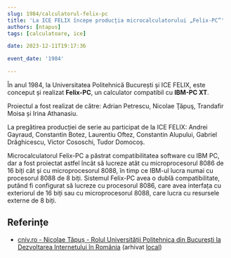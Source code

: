```yaml
---
slug: 1984/calculatorul-felix-pc
title: 'La ICE FELIX începe producția microcalculatorului „Felix-PC”'
authors: [ntapus]
tags: [calculatoare, ice]

date: 2023-12-11T19:17:36

event_date: '1984'

---
```


În anul 1984, la Universitatea Politehnică București și ICE FELIX,
este conceput și realizat **Felix-PC**, un calculator compatibil
cu **IBM-PC XT**.

<!-- truncate -->

Proiectul a fost realizat de către: Adrian Petrescu, Nicolae Ţăpuş, Trandafir Moisa și Irina Athanasiu.

La pregătirea producției de serie au participat de la ICE FELIX: Andrei Gayraud, Constantin Botez, Laurentiu Oftez, Constantin Alupului, Gabriel Drăghicescu, Victor Cososchi, Tudor Domocoș.

Microcalculatorul Felix-PC a păstrat compatibilitatea software cu IBM PC, dar a fost proiectat astfel încât să lucreze atât cu microprocesorul 8086 de 16 biți cât și cu microprocesorul 8088, în timp ce IBM-ul lucra numai cu procesorul 8088 de 8 biți. Sistemul Felix-PC avea o dublă compatibilitate, putând fi configurat să lucreze cu procesorul 8086, care avea interfața cu
exteriorul de 16 biți sau cu microprocesorul 8088, care lucra cu resursele externe de 8 biți.

## Referințe

- [cniv.ro - Nicolae Tăpuș - Rolul Universității Politehnica din București la Dezvoltarea Internetului în România](https://cniv.ro/documents/26/CNIV_Volum_Aniversar_2023_-_Versiune_Online_DPxioQg.pdf) (arhivat [local](https://cronica-it.github.io/arhiva/#2023))
